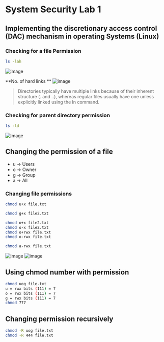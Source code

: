 # System Security Lab 1


## Implementing the discretionary access control (DAC) mechanism in operating Systems (Linux)


### Checking for a file Permission
```bash
ls -lah
```

![image](https://github.com/user-attachments/assets/74b66150-9614-472f-902e-260e40d85976)

**No. of hard links **
![image](https://github.com/user-attachments/assets/81eadd76-9e36-4dbd-a76c-f1d4b5d665b4)
>Directories typically have multiple links because of their inherent structure (. and ..), whereas regular files usually have one unless explicitly linked using the ln command.



### Checking for parent directory permission
```bash
ls -ld
```

![image](https://github.com/user-attachments/assets/7218a17c-30cb-4909-82a9-c61621925e31)

## Changing the permission of a file

- u -> Users
- o -> Owner
- g -> Group
- a -> All

### Changing file permissions
```bash
chmod u+x file.txt
```

```bash
chmod g+x file2.txt
```

```bash
chmod o+x file2.txt
chmod o-x file2.txt
chmod o+rwx file.txt
chmod o-rwx file.txt

```

```bash
chmod a-rwx file.txt
```

![image](https://github.com/user-attachments/assets/53319103-cca4-4132-9004-512a729aad22)
![image](https://github.com/user-attachments/assets/78262237-d3da-495d-8524-b794583810ca)

## Using chmod number with permission
```bash
chmod uog file.txt
u = rwx bits (111) = 7
o = rwx bits (111) = 7
g = rwx bits (111) = 7
chmod 777 
```

## Changing permission recursively
```bash
chmod -R uog file.txt
chmod -R 444 file.txt
```


